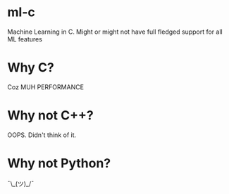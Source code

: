 # ml-c
Machine Learning in C. Might or might not have full fledged support for all ML features

# Why C?
Coz MUH PERFORMANCE

# Why not C++?
OOPS. Didn't think of it.

# Why not Python?
¯\\\_(ツ)\_/¯
